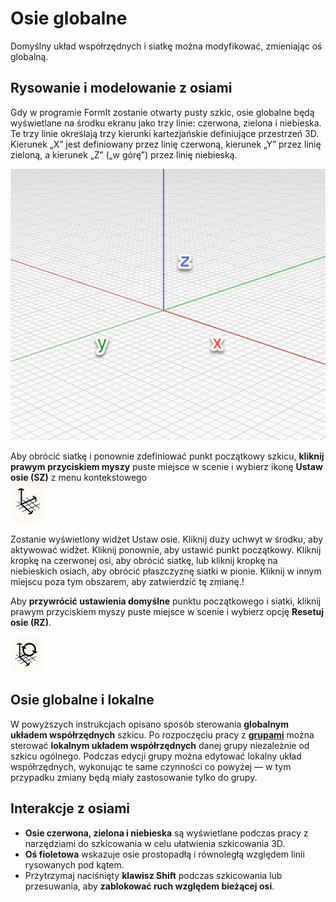 # Osie globalne

Domyślny układ współrzędnych i siatkę można modyfikować, zmieniając oś globalną.

## Rysowanie i modelowanie z osiami

Gdy w programie FormIt zostanie otwarty pusty szkic, osie globalne będą wyświetlane na środku ekranu jako trzy linie: czerwona, zielona i niebieska. Te trzy linie określają trzy kierunki kartezjańskie definiujące przestrzeń 3D. Kierunek „X” jest definiowany przez linię czerwoną, kierunek „Y” przez linię zieloną, a kierunek „Z” („w górę”) przez linię niebieską.

![](../.gitbook/assets/axis.png)

Aby obrócić siatkę i ponownie zdefiniować punkt początkowy szkicu, **kliknij prawym przyciskiem myszy** puste miejsce w scenie i wybierz ikonę **Ustaw osie (SZ)** z menu kontekstowego\
![](<../.gitbook/assets/guid-d035d02f-480d-44a2-ae80-4b4fbf3a6117-low (1).png>)

Zostanie wyświetlony widżet Ustaw osie. Kliknij duży uchwyt w środku, aby aktywować widżet. Kliknij ponownie, aby ustawić punkt początkowy. Kliknij kropkę na czerwonej osi, aby obrócić siatkę, lub kliknij kropkę na niebieskich osiach, aby obrócić płaszczyznę siatki w pionie. Kliknij w innym miejscu poza tym obszarem, aby zatwierdzić tę zmianę.\![](../.gitbook/assets/2021-01-14\_12-30-10.gif)

Aby **przywrócić ustawienia domyślne** punktu początkowego i siatki, kliknij prawym przyciskiem myszy puste miejsce w scenie i wybierz opcję **Resetuj osie (RZ)**.

![](../.gitbook/assets/guid-eb26f44b-70b2-404a-8a7c-57d094d888c3-low.png)

## Osie globalne i lokalne

W powyższych instrukcjach opisano sposób sterowania **globalnym układem współrzędnych** szkicu. Po rozpoczęciu pracy z [**grupami**](groups.md) można sterować **lokalnym układem współrzędnych** danej grupy niezależnie od szkicu ogólnego. Podczas edycji grupy można edytować lokalny układ współrzędnych, wykonując te same czynności co powyżej — w tym przypadku zmiany będą miały zastosowanie tylko do grupy.

## Interakcje z osiami

* **Osie czerwona, zielona i niebieska** są wyświetlane podczas pracy z narzędziami do szkicowania w celu ułatwienia szkicowania 3D.
* **Oś fioletowa** wskazuje osie prostopadłą i równoległą względem linii rysowanych pod kątem.
* Przytrzymaj naciśnięty **klawisz Shift** podczas szkicowania lub przesuwania, aby **zablokować ruch względem bieżącej osi**.
